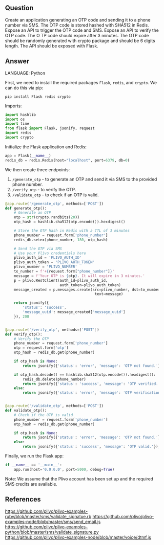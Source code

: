 ## Question
Create an application generating an OTP code and sending it to a phone number via SMS. The OTP code is stored hashed with SHA512 in Redis. Expose an API to trigger the OTP code and SMS. Expose an API to verify the OTP code. The O
TP code should expire after 3 minutes. The OTP code should be randomly generated with crypto package and should be 6 digits length. The API should be exposed with Flask.

## Answer
LANGUAGE: Python

First, we need to install the required packages `Flask`, `redis`, and `crypto`. We can do this via pip:

```
pip install Flask redis crypto
```

Imports:

```python
import hashlib
import os
import time
from flask import Flask, jsonify, request
import redis
import crypto
```

Initialize the Flask application and Redis:

```python
app = Flask(__name__)
redis_db = redis.Redis(host="localhost", port=6379, db=0)
```

We then create three endpoints:

1. `/generate_otp` - to generate an OTP and send it via SMS to the provided phone number.
2. `/verify_otp` - to verify the OTP.
3. `/validate_otp` - to check if an OTP is valid.

```python
@app.route('/generate_otp', methods=['POST'])
def generate_otp():
    # Generate an OTP
    otp = str(crypto.randbits(20))
    otp_hash = hashlib.sha512(otp.encode()).hexdigest()

    # Store the OTP hash in Redis with a TTL of 3 minutes
    phone_number = request.form['phone_number']
    redis_db.setex(phone_number, 180, otp_hash)

    # Send the OTP via SMS
    # Use your Plivo credentials here
    plivo_auth_id = 'PLIVO_AUTH_ID'
    plivo_auth_token = 'PLIVO_AUTH_TOKEN'
    plivo_number = 'PLIVO_NUMBER'
    to_number = f'+{request.form["phone_number"]}'
    message = f'Your OTP is {otp}. It will expire in 3 minutes.'
    p = plivo.RestClient(auth_id=plivo_auth_id,
                         auth_token=plivo_auth_token)
    message_created = p.messages.create(src=plivo_number, dst=to_number,
                                         text=message)

    return jsonify({
        'status': 'success',
        'message_uuid': message_created['message_uuid']
    }), 200


@app.route('/verify_otp', methods=['POST'])
def verify_otp():
    # Verify the OTP
    phone_number = request.form['phone_number']
    otp = request.form['otp']
    otp_hash = redis_db.get(phone_number)

    if otp_hash is None:
        return jsonify({'status': 'error', 'message': 'OTP not found.'}), 404

    if otp_hash.decode() == hashlib.sha512(otp.encode()).hexdigest():
        redis_db.delete(phone_number)
        return jsonify({'status': 'success', 'message': 'OTP verified.'}), 200
    else:
        return jsonify({'status': 'error', 'message': 'OTP verification failed.'}), 401


@app.route('/validate_otp', methods=['POST'])
def validate_otp():
    # Check if the OTP is valid
    phone_number = request.form['phone_number']
    otp_hash = redis_db.get(phone_number)

    if otp_hash is None:
        return jsonify({'status': 'error', 'message': 'OTP not found.'}), 404
    else:
        return jsonify({'status': 'success', 'message': 'OTP valid.'}), 200
```

Finally, we run the Flask app:

```python
if __name__ == '__main__':
    app.run(host='0.0.0.0', port=5000, debug=True)
```

Note: We assume that the Plivo account has been set up and the required SMS credits are available.



## References
https://github.com/plivo/plivo-examples-ruby/blob/master/sms/validate_signatue.rb
https://github.com/plivo/plivo-examples-node/blob/master/sms/send_email.js
https://github.com/plivo/plivo-examples-python/blob/master/sms/validate_signature.py
https://github.com/plivo/plivo-examples-node/blob/master/voice/dtmf.js
